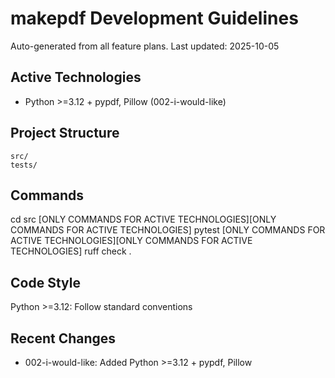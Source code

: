 # makepdf Development Guidelines

Auto-generated from all feature plans. Last updated: 2025-10-05

## Active Technologies
- Python >=3.12 + pypdf, Pillow (002-i-would-like)

## Project Structure
```
src/
tests/
```

## Commands
cd src [ONLY COMMANDS FOR ACTIVE TECHNOLOGIES][ONLY COMMANDS FOR ACTIVE TECHNOLOGIES] pytest [ONLY COMMANDS FOR ACTIVE TECHNOLOGIES][ONLY COMMANDS FOR ACTIVE TECHNOLOGIES] ruff check .

## Code Style
Python >=3.12: Follow standard conventions

## Recent Changes
- 002-i-would-like: Added Python >=3.12 + pypdf, Pillow

<!-- MANUAL ADDITIONS START -->
<!-- MANUAL ADDITIONS END -->